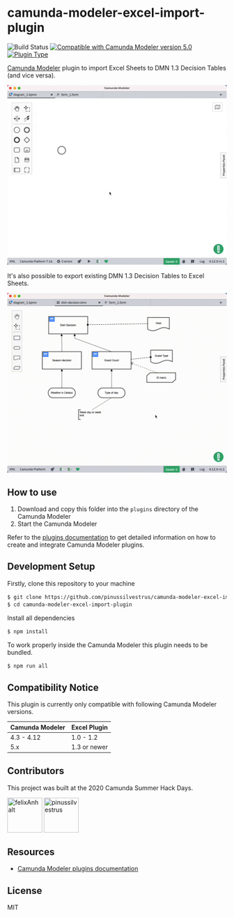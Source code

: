 # camunda-modeler-excel-import-plugin

![Build Status](https://github.com/pinussilvestrus/camunda-modeler-excel-import-plugin/workflows/ci/badge.svg) [![Compatible with Camunda Modeler version 5.0](https://img.shields.io/badge/Camunda%20Modeler-5.0+-blue.svg)](https://github.com/camunda/camunda-modeler) [![Plugin Type](https://img.shields.io/badge/Plugin_Type-React_Plugin-orange.svg)](#)

[Camunda Modeler](https://github.com/camunda/camunda-modeler/) plugin to import Excel Sheets to DMN 1.3 Decision Tables (and vice versa).

![Screencast](./docs/screencast-import.gif)

It's also possible to export existing DMN 1.3 Decision Tables to Excel Sheets.

![Screencast Export](./docs/screencast-export.gif)

## How to use

1. Download and copy this folder into the `plugins` directory of the Camunda Modeler
2. Start the Camunda Modeler

Refer to the [plugins documentation](https://github.com/camunda/camunda-modeler/tree/master/docs/plugins#plugging-into-the-camunda-modeler) to get detailed information on how to create and integrate Camunda Modeler plugins.

## Development Setup

Firstly, clone this repository to your machine
```bash
$ git clone https://github.com/pinussilvestrus/camunda-modeler-excel-import-plugin.git
$ cd camunda-modeler-excel-import-plugin
```

Install all dependencies

```bash
$ npm install
```

To work properly inside the Camunda Modeler this plugin needs to be bundled.

```bash
$ npm run all
```

## Compatibility Notice

This plugin is currently only compatible with following Camunda Modeler versions.

| Camunda Modeler | Excel Plugin |
|---|---|
| 4.3 - 4.12  | 1.0 - 1.2 |
| 5.x | 1.3 or newer |

## Contributors

This project was built at the 2020 Camunda Summer Hack Days.

<a href="https://github.com/felixAnhalt"><img src="https://avatars2.githubusercontent.com/u/40368420?s=460&v=4" title="felixAnhalt" width="80" height="80"></a> <a href="https://github.com/pinussilvestrus"><img src="https://avatars1.githubusercontent.com/u/9433996?s=460&u=0426fea4ffc99242b620874ae84e8920ad643cdc&v=4" title="pinussilvestrus" width="80" height="80"></a>

## Resources

* [Camunda Modeler plugins documentation](https://github.com/camunda/camunda-modeler/tree/master/docs/plugins#plugging-into-the-camunda-modeler)


## License

MIT
